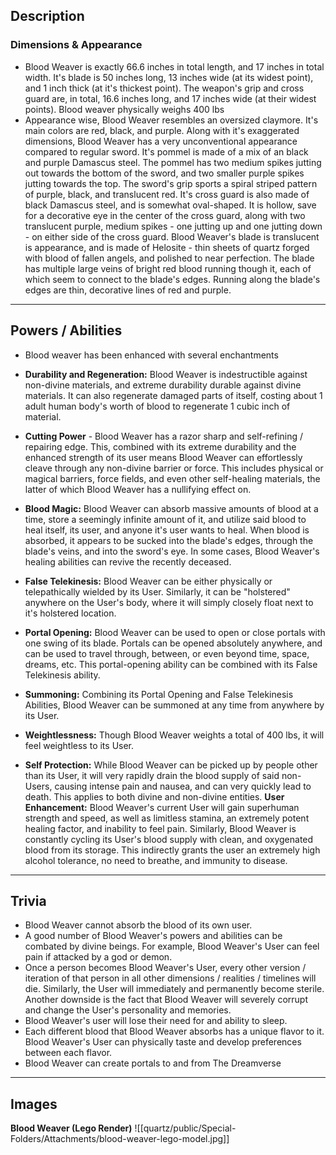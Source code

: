 ## Description

### Dimensions & Appearance
- Blood Weaver is exactly 66.6 inches in total length, and 17 inches in total width. It's blade is 50 inches long, 13 inches wide (at its widest point), and 1 inch thick (at it's thickest point). The weapon's grip and cross guard are, in total, 16.6 inches long, and 17 inches wide (at their widest points). Blood weaver physically weighs 400 lbs
- Appearance wise, Blood Weaver resembles an oversized claymore. It's main colors are red, black, and purple. Along with it's exaggerated dimensions, Blood Weaver has a very unconventional appearance compared to regular sword. It's pommel is made of a mix of an black and purple Damascus steel. The pommel has two medium spikes jutting out towards the bottom of the sword, and two smaller purple spikes jutting towards the top. The sword's grip sports a spiral striped pattern of purple, black, and translucent red. It's cross guard is also made of black Damascus steel, and is somewhat oval-shaped. It is hollow, save for a decorative eye in the center of the cross guard, along with two translucent purple, medium spikes - one jutting up and one jutting down - on either side of the cross guard. Blood Weaver's blade is translucent is appearance, and is made of Helosite - thin sheets of quartz forged with blood of fallen angels, and polished to near perfection. The blade has multiple large veins of bright red blood running though it, each of which seem to connect to the blade's edges. Running along the blade's edges are thin, decorative lines of red and purple.

* * *

## Powers / Abilities
- Blood weaver has been enhanced with several enchantments

- **Durability and Regeneration:** Blood Weaver is indestructible against non-divine materials, and extreme durability durable against divine materials. It can also regenerate damaged parts of itself, costing about 1 adult human body's worth of blood to regenerate 1 cubic inch of material.
- **Cutting Power** - Blood Weaver has a razor sharp and self-refining / repairing edge. This, combined with its extreme durability and the enhanced strength of its user means Blood Weaver can effortlessly cleave through any non-divine barrier or force. This includes physical or magical barriers, force fields, and even other self-healing materials, the latter of which Blood Weaver has a nullifying effect on.
- **Blood Magic:** Blood Weaver can absorb massive amounts of blood at a time, store a seemingly infinite amount of it, and utilize said blood to heal itself, its user, and anyone it's user wants to heal. When blood is absorbed, it appears to be sucked into the blade's edges, through the blade's veins, and into the sword's eye. In some cases, Blood Weaver's healing abilities can revive the recently deceased. 
- **False Telekinesis:** Blood Weaver can be either physically or telepathically wielded by its User. Similarly, it can be "holstered" anywhere on the User's body, where it will simply closely float next to it's holstered location.
- **Portal Opening:** Blood Weaver can be used to open or close portals with one swing of its blade. Portals can be opened absolutely anywhere, and can be used to travel through, between, or even beyond time, space, dreams, etc. This portal-opening ability can be combined with its False Telekinesis ability.
- **Summoning:** Combining its Portal Opening and False Telekinesis Abilities, Blood Weaver can be summoned at any time from anywhere by its User.
- **Weightlessness:** Though Blood Weaver weights a total of 400 lbs, it will feel weightless to its User.
- **Self Protection:** While Blood Weaver can be picked up by people other than its User, it will very rapidly drain the blood supply of said non-Users, causing intense pain and nausea, and can very quickly lead to death. This applies to both divine and non-divine entities.
    **User Enhancement:** Blood Weaver's current User will gain superhuman strength and speed, as well as limitless stamina, an extremely potent healing factor, and inability to feel pain. Similarly, Blood Weaver is constantly cycling its User's blood supply with clean, and oxygenated blood from its storage. This indirectly grants the user an extremely high alcohol tolerance, no need to breathe, and immunity to disease.

* * *

## Trivia

- Blood Weaver cannot absorb the blood of its own user.
- A good number of Blood Weaver's powers and abilities can be combated by divine beings. For example, Blood Weaver's User can feel pain if attacked by a god or demon.
- Once a person becomes Blood Weaver's User, every other version / iteration of that person in all other dimensions / realities / timelines will die. Similarly, the User will immediately and permanently become sterile. Another downside is the fact that Blood Weaver will severely corrupt and change the User's personality and memories.
- Blood Weaver's user will lose their need for and ability to sleep.
- Each different blood that Blood Weaver absorbs has a unique flavor to it. Blood Weaver's User can physically taste and develop preferences between each flavor.
- Blood Weaver can create portals to and from The Dreamverse
***
## Images

**Blood Weaver (Lego Render)**
![[quartz/public/Special-Folders/Attachments/blood-weaver-lego-model.jpg]]